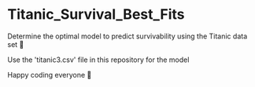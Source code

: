 # Titanic_Survival_Best_Fits
Determine the optimal model to predict survivability using the Titanic data set 🚢 <br>

Use the 'titanic3.csv' file in this repository for the model<br>

Happy coding everyone 🦊
